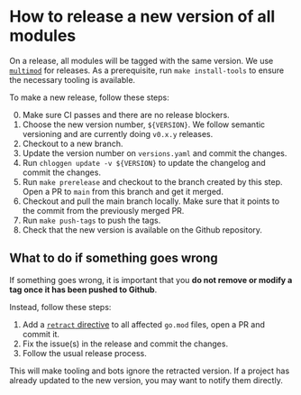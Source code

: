 # How to release a new version of all modules

On a release, all modules will be tagged with the same version. We use [`multimod`][1] for releases.
As a prerequisite, run `make install-tools` to ensure the necessary tooling is available.

To make a new release, follow these steps:

0. Make sure CI passes and there are no release blockers.
1. Choose the new version number, `${VERSION}`. We follow semantic versioning and are currently doing `v0.x.y` releases.
2. Checkout to a new branch.
3. Update the version number on `versions.yaml` and commit the changes.
4. Run `chloggen update -v ${VERSION}` to update the changelog and commit the changes.
5. Run `make prerelease` and checkout to the branch created by this step. Open a PR to `main` from this branch and get it merged.
6. Checkout and pull the main branch locally. Make sure that it points to the commit from the previously merged PR.
7. Run `make push-tags` to push the tags.
8. Check that the new version is available on the Github repository.

## What to do if something goes wrong

If something goes wrong, it is important that you **do not remove or modify a tag once it has been pushed to Github**.

Instead, follow these steps:

1. Add a [`retract` directive][2] to all affected `go.mod` files, open a PR and commit it.
2. Fix the issue(s) in the release and commit the changes.
3. Follow the usual release process.

This will make tooling and bots ignore the retracted version. 
If a project has already updated to the new version, you may want to notify them directly.

[1]: https://github.com/open-telemetry/opentelemetry-go-build-tools/tree/main/multimod
[2]: https://go.dev/ref/mod#go-mod-file-retract
